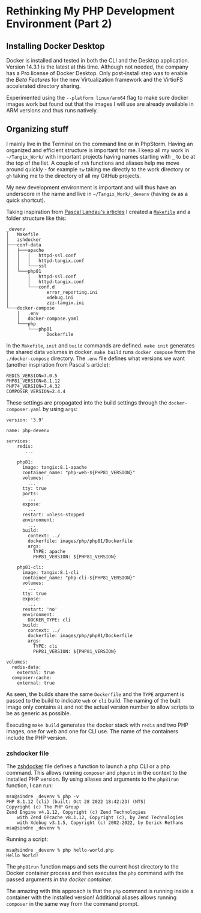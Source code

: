 # Rethinking My PHP Development Environment (Part 2)

## Installing Docker Desktop

Docker is installed and tested in both the CLI and the Desktop application. Version 14.3.1 is the latest at this time. Although not needed, the company has a Pro license of Docker Desktop. Only post-install step was to enable the *Beta Features* for the new Virtualization framework and the VirtioFS accelerated directory sharing. 

Experimented using the `--platform linux/arm64` flag to make sure docker images work but found out that the images I will use are already available in ARM versions and thus runs natively.

## Organizing stuff

I mainly live in the Terminal on the command line or in PhpStorm. Having an organized and efficient structure is important for me. I keep all my work in `~/Tangix_Work/` with important projects having names starting with `_` to be at the top of the list. A couple of `zsh` functions and aliases help me move around quickly - for example `tw` taking me directly to the work directory or `gh` taking me to the directory of all my GitHub projects.

My new development environment is important and will thus have an underscore in the name and live in `~/Tangix_Work/_devenv` (having `de` as a quick shortcut).

Taking inspiration from [Pascal Landau's articles](https://www.pascallandau.com/blog/phpstorm-docker-xdebug-3-php-8-1-in-2022/) I created a [`Makefile`](code/Makefile) and a folder structure like this:

```
_devenv
│   Makefile
│   zshdocker
├───conf-data
│   ├───apache
│   │   │   httpd-ssl.conf
│   │   │   httpd-tangix.conf
│   │   └───ssl
│   └───php81
│       │   httpd-ssl.conf
│       │   httpd-tangix.conf
│       └───conf.d
│              error_reporting.ini
│              xdebug.ini
│              zzz-tangix.ini
└───docker-compose
    │   .env
    │   docker-compose.yaml
    └───php	
        └───php81
               Dockerfile
```

In the `Makefile`, `init` and `build` commands are defined. `make init` generates the shared data volumes in docker. `make build` runs `docker compose` from the `./docker-compose` directory. The `.env` file defines what versions we want (another inspiration from Pascal's article):

```
REDIS_VERSION=7.0.5
PHP81_VERSION=8.1.12
PHP74_VERSION=7.4.32
COMPOSER_VERSION=2.4.4
```

These settings are propagated into the build settings through the `docker-composer.yaml` by using `args`:

```
version: '3.9'

name: php-devenv

services:
    redis:
       ...

    php81:
      image: tangix:8.1-apache
      container_name: "php-web-${PHP81_VERSION}"
      volumes:
        ...
      tty: true
      ports:
	    ...
      expose:
	    ...
      restart: unless-stopped
      environment:
        ...
      build:
        context: ../
        dockerfile: images/php/php81/Dockerfile
        args:
          TYPE: apache
          PHP81_VERSION: ${PHP81_VERSION}

    php81-cli:
      image: tangix:8.1-cli
      container_name: "php-cli-${PHP81_VERSION}"
      volumes:
        ...
      tty: true
      expose:
        ...
      restart: 'no'
      environment:
        DOCKER_TYPE: cli
      build:
        context: ../
        dockerfile: images/php/php81/Dockerfile
        args:
          TYPE: cli
          PHP81_VERSION: ${PHP81_VERSION}

volumes:
  redis-data:
    external: true
  composer-cache:
    external: true
```

As seen, the builds share the same `Dockerfile` and the `TYPE` argument is passed to the build to indicate `web` or `cli` build. The naming of the built image only contains `81` and not the actual version number to allow scripts to be as generic as possible.

Executing `make build` generates the docker stack with `redis` and two PHP images, one for web and one for CLI use. The name of the containers include the PHP version.

### zshdocker file

The [zshdocker](code/zshdocker) file defines a function to launch a php CLI or a php command. This allows running `composer` and `phpunit` in the context to the installed PHP version. By using aliases and arguments to the `php81run` function, I can run:

```
msa@sindre _devenv % php -v
PHP 8.1.12 (cli) (built: Oct 28 2022 18:42:23) (NTS)
Copyright (c) The PHP Group
Zend Engine v4.1.12, Copyright (c) Zend Technologies
    with Zend OPcache v8.1.12, Copyright (c), by Zend Technologies
    with Xdebug v3.1.5, Copyright (c) 2002-2022, by Derick Rethans
msa@sindre _devenv % 
```

Running a script:

```
msa@sindre _devenv % php hello-world.php 
Hello World!
```

The `php81run` function maps and sets the current host directory to the Docker container process and then executes the `php` command with the passed arguments *in the docker container*. 

The amazing with this approach is that the `php` command is running inside a container with the installed version! Additional aliases allows running `composer` in the same way from the command prompt.